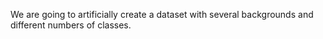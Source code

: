 We are going to artificially create a dataset with several backgrounds and different numbers of classes.  
